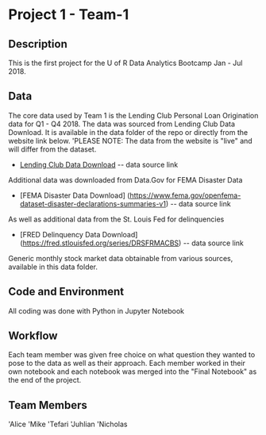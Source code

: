 # Project 1 - Team-1

## Description

This is the first project for the U of R Data Analytics Bootcamp Jan - Jul 2018.

## Data

The core data used by Team 1 is the Lending Club Personal Loan Origination data for Q1 - Q4 2018. The data was sourced from Lending Club Data Download. It is available in the data folder of the repo or directly from the website link below. 'PLEASE NOTE: The data from the website is "live" and will differ from the dataset.

* [Lending Club Data Download](https://www.lendingclub.com/info/download-data.action) -- data source link

Additional data was downloaded from Data.Gov for FEMA Disaster Data

* [FEMA Disaster Data Download] (https://www.fema.gov/openfema-dataset-disaster-declarations-summaries-v1) -- data source link

As well as additional data from the St. Louis Fed for delinquencies

* [FRED Delinquency Data Download] (https://fred.stlouisfed.org/series/DRSFRMACBS) -- data source link

Generic monthly stock market data obtainable from various sources, available in this data folder.

## Code and Environment

All coding was done with Python in Jupyter Notebook

## Workflow

Each team member was given free choice on what question they wanted to pose to the data as well as their approach. Each member worked in their own notebook and each notebook was merged into the "Final Notebook" as the end of the project.

## Team Members

'Alice
'Mike
'Tefari
'Juhlian
'Nicholas


